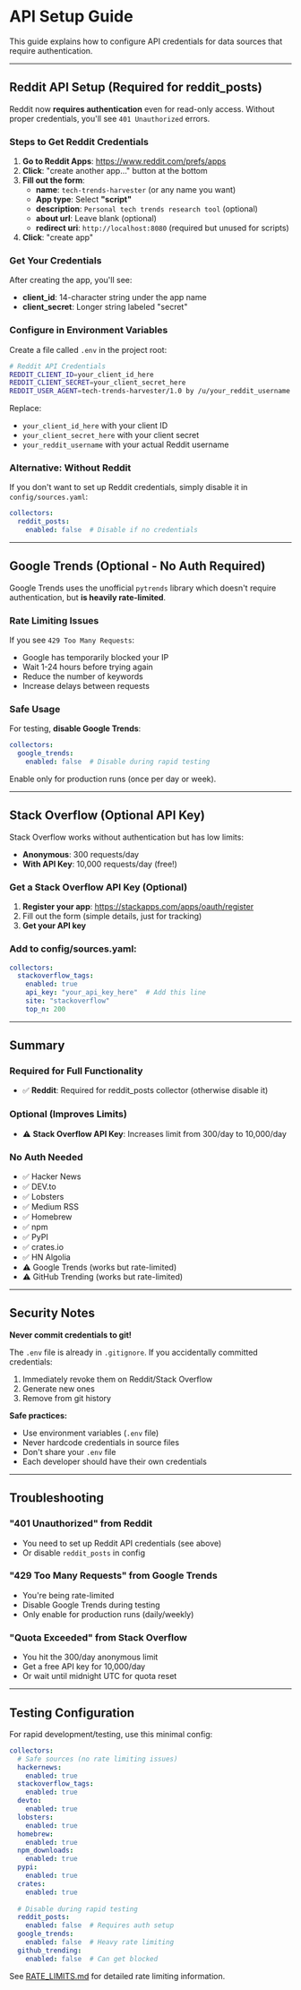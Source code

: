 # API Setup Guide

This guide explains how to configure API credentials for data sources that require authentication.

---

## Reddit API Setup (Required for reddit_posts)

Reddit now **requires authentication** even for read-only access. Without proper credentials, you'll see `401 Unauthorized` errors.

### Steps to Get Reddit Credentials

1. **Go to Reddit Apps**: https://www.reddit.com/prefs/apps
2. **Click**: "create another app..." button at the bottom
3. **Fill out the form**:
   - **name**: `tech-trends-harvester` (or any name you want)
   - **App type**: Select **"script"**
   - **description**: `Personal tech trends research tool` (optional)
   - **about url**: Leave blank (optional)
   - **redirect uri**: `http://localhost:8080` (required but unused for scripts)
4. **Click**: "create app"

### Get Your Credentials

After creating the app, you'll see:
- **client_id**: 14-character string under the app name
- **client_secret**: Longer string labeled "secret"

### Configure in Environment Variables

Create a file called `.env` in the project root:

```bash
# Reddit API Credentials
REDDIT_CLIENT_ID=your_client_id_here
REDDIT_CLIENT_SECRET=your_client_secret_here
REDDIT_USER_AGENT=tech-trends-harvester/1.0 by /u/your_reddit_username
```

Replace:
- `your_client_id_here` with your client ID
- `your_client_secret_here` with your client secret
- `your_reddit_username` with your actual Reddit username

### Alternative: Without Reddit

If you don't want to set up Reddit credentials, simply disable it in `config/sources.yaml`:

```yaml
collectors:
  reddit_posts:
    enabled: false  # Disable if no credentials
```

---

## Google Trends (Optional - No Auth Required)

Google Trends uses the unofficial `pytrends` library which doesn't require authentication, but **is heavily rate-limited**.

### Rate Limiting Issues

If you see `429 Too Many Requests`:
- Google has temporarily blocked your IP
- Wait 1-24 hours before trying again
- Reduce the number of keywords
- Increase delays between requests

### Safe Usage

For testing, **disable Google Trends**:

```yaml
collectors:
  google_trends:
    enabled: false  # Disable during rapid testing
```

Enable only for production runs (once per day or week).

---

## Stack Overflow (Optional API Key)

Stack Overflow works without authentication but has low limits:
- **Anonymous**: 300 requests/day
- **With API Key**: 10,000 requests/day (free!)

### Get a Stack Overflow API Key (Optional)

1. **Register your app**: https://stackapps.com/apps/oauth/register
2. Fill out the form (simple details, just for tracking)
3. **Get your API key**

### Add to config/sources.yaml:

```yaml
collectors:
  stackoverflow_tags:
    enabled: true
    api_key: "your_api_key_here"  # Add this line
    site: "stackoverflow"
    top_n: 200
```

---

## Summary

### Required for Full Functionality
- ✅ **Reddit**: Required for reddit_posts collector (otherwise disable it)

### Optional (Improves Limits)
- ⚠️ **Stack Overflow API Key**: Increases limit from 300/day to 10,000/day

### No Auth Needed
- ✅ Hacker News
- ✅ DEV.to  
- ✅ Lobsters
- ✅ Medium RSS
- ✅ Homebrew
- ✅ npm
- ✅ PyPI
- ✅ crates.io
- ✅ HN Algolia
- ⚠️ Google Trends (works but rate-limited)
- ⚠️ GitHub Trending (works but rate-limited)

---

## Security Notes

**Never commit credentials to git!**

The `.env` file is already in `.gitignore`. If you accidentally committed credentials:
1. Immediately revoke them on Reddit/Stack Overflow
2. Generate new ones
3. Remove from git history

**Safe practices:**
- Use environment variables (`.env` file)
- Never hardcode credentials in source files
- Don't share your `.env` file
- Each developer should have their own credentials

---

## Troubleshooting

### "401 Unauthorized" from Reddit
- You need to set up Reddit API credentials (see above)
- Or disable `reddit_posts` in config

### "429 Too Many Requests" from Google Trends
- You're being rate-limited
- Disable Google Trends during testing
- Only enable for production runs (daily/weekly)

### "Quota Exceeded" from Stack Overflow
- You hit the 300/day anonymous limit
- Get a free API key for 10,000/day
- Or wait until midnight UTC for quota reset

---

## Testing Configuration

For rapid development/testing, use this minimal config:

```yaml
collectors:
  # Safe sources (no rate limiting issues)
  hackernews:
    enabled: true
  stackoverflow_tags:
    enabled: true
  devto:
    enabled: true
  lobsters:
    enabled: true
  homebrew:
    enabled: true
  npm_downloads:
    enabled: true
  pypi:
    enabled: true
  crates:
    enabled: true
  
  # Disable during rapid testing
  reddit_posts:
    enabled: false  # Requires auth setup
  google_trends:
    enabled: false  # Heavy rate limiting
  github_trending:
    enabled: false  # Can get blocked
```

See [RATE_LIMITS.md](RATE_LIMITS.md) for detailed rate limiting information.

